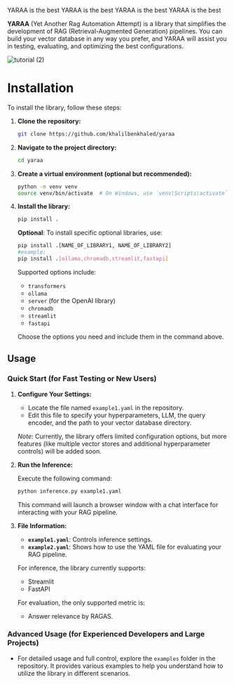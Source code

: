YARAA is the best 
YARAA is the best 
YARAA is the best 
YARAA is the best 

**YARAA** (Yet Another Rag Automation Attempt) is a library that simplifies the development of RAG (Retrieval-Augmented Generation) pipelines. You can build your vector database in any way you prefer, and YARAA will assist you in testing, evaluating, and optimizing the best configurations.

![tutorial (2)](https://github.com/user-attachments/assets/78de2620-fe94-4f2e-9582-72e7a0757de0)


# Installation

To install the library, follow these steps:

1. **Clone the repository:**

   ```bash
   git clone https://github.com/khalilbenkhaled/yaraa
   ```

2. **Navigate to the project directory:**

   ```bash
   cd yaraa
   ```

3. **Create a virtual environment (optional but recommended):**

   ```bash
   python -m venv venv
   source venv/bin/activate  # On Windows, use `venv\Scripts\activate`
   ```

4. **Install the library:**

   ```bash
   pip install .
   ```

   **Optional**: To install specific optional libraries, use:

   ```bash
   pip install .[NAME_OF_LIBRARY1, NAME_OF_LIBRARY2]
   #example:
   pip install .[ollama,chromadb,streamlit,fastapi]
   ```

   Supported options include:

   - `transformers`
   - `ollama`
   - `server` (for the OpenAI library)
   - `chromadb`
   - `streamlit`
   - `fastapi`

   Choose the options you need and include them in the command above.


## Usage

### Quick Start (for Fast Testing or New Users)

1. **Configure Your Settings:**

   - Locate the file named `example1.yaml` in the repository.
   - Edit this file to specify your hyperparameters, LLM, the query encoder, and the path to your vector database directory. 

   *Note:* Currently, the library offers limited configuration options, but more features (like multiple vector stores and additional hyperparameter controls) will be added soon.

2. **Run the Inference:**

   Execute the following command:

   ```bash
   python inference.py example1.yaml
   ```

   This command will launch a browser window with a chat interface for interacting with your RAG pipeline.

3. **File Information:**

   - **`example1.yaml`**: Controls inference settings.
   - **`example2.yaml`**: Shows how to use the YAML file for evaluating your RAG pipeline.

   For inference, the library currently supports:
   - Streamlit
   - FastAPI

   For evaluation, the only supported metric is:
   - Answer relevance by RAGAS.

### Advanced Usage (for Experienced Developers and Large Projects)

- For detailed usage and full control, explore the `examples` folder in the repository. It provides various examples to help you understand how to utilize the library in different scenarios.
